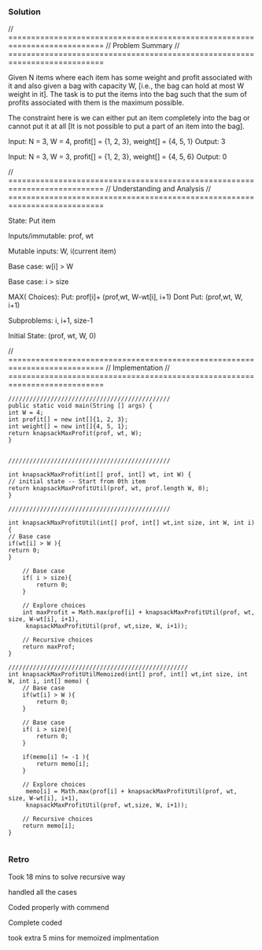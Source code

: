 ### Solution

// ===========================================================================
// Problem Summary
// ===========================================================================

Given N items where each item has some weight and profit associated with it
and also given a bag with capacity W, [i.e., the bag can hold at most W weight in it].
The task is to put the items into the bag such that the sum of profits associated with them is the maximum possible.

The constraint here is we can either put an item completely into the bag
or cannot put it at all [It is not possible to put a part of an item into the bag].

Input: N = 3, W = 4, profit[] = {1, 2, 3}, weight[] = {4, 5, 1}
Output: 3

Input: N = 3, W = 3, profit[] = {1, 2, 3}, weight[] = {4, 5, 6}
Output: 0

// ===========================================================================
// Understanding and Analysis
// ===========================================================================

State: Put item

Inputs/immutable: prof, wt

Mutable inputs: W, i(current item)

Base case: w[i] > W

Base case: i > size

MAX( Choices):
Put: prof[i]+ (prof,wt, W-wt[i], i+1)
Dont Put:  (prof,wt, W, i+1)

Subproblems: i, i+1, size-1

Initial State: (prof, wt, W, 0)

// ===========================================================================
// Implementation
// ===========================================================================

```
//////////////////////////////////////////////
public static void main(String [] args) {
int W = 4;
int profit[] = new int[]{1, 2, 3};
int weight[] = new int[]{4, 5, 1};
return knapsackMaxProfit(prof, wt, W);
}


//////////////////////////////////////////////

int knapsackMaxProfit(int[] prof, int[] wt, int W) {
// initial state -- Start from 0th item
return knapsackMaxProfitUtil(prof, wt, prof.length W, 0);
}

//////////////////////////////////////////////

int knapsackMaxProfitUtil(int[] prof, int[] wt,int size, int W, int i) {
// Base case
if(wt[i] > W ){
return 0;
}

    // Base case
    if( i > size){
        return 0;
    }
    
    // Explore choices
    int maxProfit = Math.max(prof[i] + knapsackMaxProfitUtil(prof, wt, size, W-wt[i], i+1),
     knapsackMaxProfitUtil(prof, wt,size, W, i+1));
    
    // Recursive choices
    return maxProf;
}

///////////////////////////////////////////////////
int knapsackMaxProfitUtilMemoized(int[] prof, int[] wt,int size, int W, int i, int[] memo) {
    // Base case
    if(wt[i] > W ){
        return 0;
    }
    
    // Base case
    if( i > size){
        return 0;
    }
    
    if(memo[i] != -1 ){
        return memo[i];
    }
    
    // Explore choices
     memo[i] = Math.max(prof[i] + knapsackMaxProfitUtil(prof, wt, size, W-wt[i], i+1),
     knapsackMaxProfitUtil(prof, wt,size, W, i+1));
    
    // Recursive choices
    return memo[i];
}


```

### Retro

Took 18 mins to solve recursive way

handled all the cases

Coded properly with commend

Complete coded

took extra 5 mins for memoized implmentation


